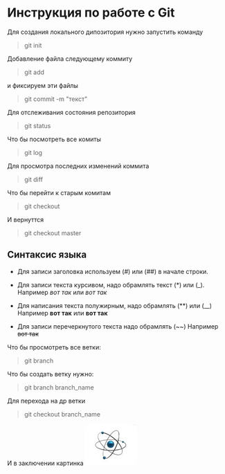 # Инструкция по работе с Git

Для создания локального дипозитория нужно запустить команду
> git init

Добавление файла  следующему коммиту    
> git add

и фиксируем эти файлы
>git commit -m "текст"

Для отслеживания состояния репозитория
> git status

Что бы посмотреть все комиты
> git log

Для просмотра последних изменений коммита
> git diff

Что бы перейти к старым комитам
> git checkout

И вернуттся
>git checkout master

## Синтаксис языка

* Для записи заголовка используем (#) или (##) в начале строки.

* Для записи текста курсивом, надо обрамлять текст (*) или (_). Например *вот так* или _вот так_

* Для написания текста полужирным, надо обрамлять (**) или (__)
Например **вот так** или __вот так__

* Для записи перечеркнутого текста надо обрамлять (~~) Например
~~вот так~~

Что бы просмотреть все ветки:
> git branch

Что бы создать ветку нужно:
> git branch branch_name

 Для перехода на др ветки
 > git checkout branch_name
 
И в заключении картинка
![Картинка](pic.jpg)